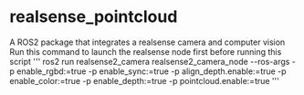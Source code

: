 # realsense_pointcloud
A ROS2 package that integrates a realsense camera and computer vision
Run this command to launch the realsense node first before running this script
'''
ros2 run realsense2_camera realsense2_camera_node --ros-args -p enable_rgbd:=true -p enable_sync:=true -p align_depth.enable:=true -p enable_color:=true -p enable_depth:=true -p pointcloud.enable:=true
'''
